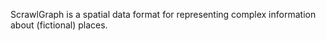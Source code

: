 ScrawlGraph is a spatial data format for representing complex information about (fictional) places.
